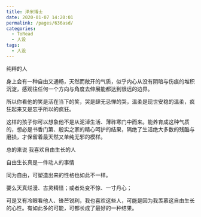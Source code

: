 ```yaml
---
title: 泽米博士
date: 2020-01-07 14:20:01
permalink: /pages/636asd/
categories:
  - ToRead
  - 人设
tags:
  - 人设
---
```

纯粹的人

身上会有一种自由又通畅，天然而敞开的气质，似乎内心从没有阴暗与伤痕的堆积沉淀，感观往任何一个方向与角度去伸展能都达到很远的边界。

所以你看他的笑是活在当下的笑，哭是肆无忌惮的哭，温柔是现世安稳的温柔，疯狂起来又是忘乎所以的疯狂。

这样的孩子你可以想象他不是从泥淖生活、薄祚寒门中而来。能养育成这种气质的，想必是书香门第、殷实之家的精心呵护的结果，隔绝了生活绝大多数的残酷与磨损，才保留着最天然又单纯无邪的模样。

总的来说 我喜欢自由生长的人

自由生长真是一件动人的事情

同为自由，可塑造出来的性格也如此不一样。

要么天真烂漫、古灵精怪；或者处变不惊、一寸丹心；

可是又有冷眼看他人、锋芒锐利，我也喜欢这些人，可能是因为我羡慕这自由生长的心性。有如此多的可能，可都长成了最好的一种结果。

